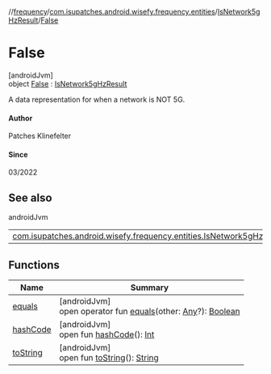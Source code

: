 //[frequency](../../../../index.md)/[com.isupatches.android.wisefy.frequency.entities](../../index.md)/[IsNetwork5gHzResult](../index.md)/[False](index.md)

# False

[androidJvm]\
object [False](index.md) : [IsNetwork5gHzResult](../index.md)

A data representation for when a network is NOT 5G.

#### Author

Patches Klinefelter

#### Since

03/2022

## See also

androidJvm

| | |
|---|---|
| [com.isupatches.android.wisefy.frequency.entities.IsNetwork5gHzResult](../index.md) |  |

## Functions

| Name | Summary |
|---|---|
| [equals](index.md#585090901%2FFunctions%2F-831600846) | [androidJvm]<br>open operator fun [equals](index.md#585090901%2FFunctions%2F-831600846)(other: [Any](https://kotlinlang.org/api/latest/jvm/stdlib/kotlin/-any/index.html)?): [Boolean](https://kotlinlang.org/api/latest/jvm/stdlib/kotlin/-boolean/index.html) |
| [hashCode](index.md#1794629105%2FFunctions%2F-831600846) | [androidJvm]<br>open fun [hashCode](index.md#1794629105%2FFunctions%2F-831600846)(): [Int](https://kotlinlang.org/api/latest/jvm/stdlib/kotlin/-int/index.html) |
| [toString](index.md#1616463040%2FFunctions%2F-831600846) | [androidJvm]<br>open fun [toString](index.md#1616463040%2FFunctions%2F-831600846)(): [String](https://kotlinlang.org/api/latest/jvm/stdlib/kotlin/-string/index.html) |
